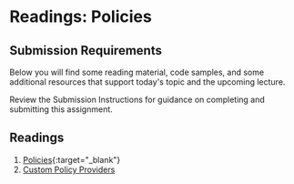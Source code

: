 # Readings: Policies

## Submission Requirements

Below you will find some reading material, code samples, and some additional resources that support today's topic and the upcoming lecture.

Review the Submission Instructions for guidance on completing and submitting this assignment.

## Readings

1. [Policies](https://docs.microsoft.com/en-us/aspnet/core/security/authorization/policies?view=aspnetcore-2.1){:target="_blank"} 
1. [Custom Policy Providers](https://docs.microsoft.com/en-us/aspnet/core/security/authorization/iauthorizationpolicyprovider?view=aspnetcore-2.1)